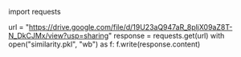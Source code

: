 import requests

url = "https://drive.google.com/file/d/19U23aQ947aR_8pljX09aZ8T-N_DkCJMx/view?usp=sharing"
response = requests.get(url)
with open("similarity.pkl", "wb") as f:
    f.write(response.content)
